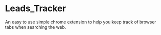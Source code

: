 # Leads_Tracker
An easy to use simple chrome extension to help you keep track of browser tabs when searching the web.
